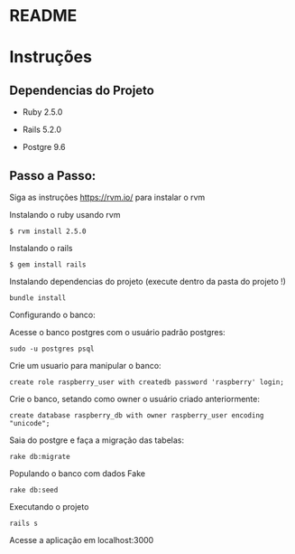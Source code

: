 # README

# Instruções

## Dependencias do Projeto

* Ruby 2.5.0

* Rails 5.2.0

* Postgre 9.6

## Passo a Passo:

Siga as instruções https://rvm.io/ para instalar o rvm

Instalando o ruby usando rvm

```$ rvm install 2.5.0```

Instalando o rails

```$ gem install rails ```

Instalando dependencias do projeto (execute dentro da pasta do projeto !)

```bundle install```

Configurando o banco:

Acesse o banco postgres com o usuário padrão postgres:

```sudo -u postgres psql```

Crie um usuario para manipular o banco:

```create role raspberry_user with createdb password 'raspberry' login;```

Crie o banco, setando como owner o usuário criado anteriormente:

```create database raspberry_db with owner raspberry_user encoding "unicode";```

Saia do postgre e faça a migração das tabelas:

```rake db:migrate```

Populando o banco com dados Fake

```rake db:seed```

Executando o projeto

```rails s```

Acesse a aplicação em localhost:3000
